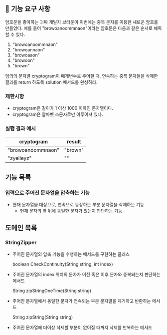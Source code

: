 ## 🚀 기능 요구 사항

암호문을 좋아하는 괴짜 개발자 브라운이 이번에는 중복 문자를 이용한 새로운 암호를 만들었다. 예를 들어 "browoanoommnaon"이라는 암호문은 다음과 같은 순서로 해독할 수 있다.

1. "browoanoommnaon"
2. "browoannaon"
3. "browoaaon"
4. "browoon"
5. "brown"

임의의 문자열 cryptogram이 매개변수로 주어질 때, 연속하는 중복 문자들을 삭제한 결과를 return 하도록 solution 메서드를 완성하라.

### 제한사항

- cryptogram은 길이가 1 이상 1000 이하인 문자열이다.
- cryptogram은 알파벳 소문자로만 이루어져 있다.

### 실행 결과 예시

| cryptogram | result |
| --- | --- |
| "browoanoommnaon" | "brown" |
| "zyelleyz" | "" |


## 기능 목록
### 입력으로 주어진 문자열을 압축하는 기능
- 현재 문자열을 대상으로, 연속으로 등장하는 부분 문자열을 삭제하는 기능
  - 현재 문자의 앞 뒤에 동일한 문자가 있는지 판단하는 기능

## 도메인 목록
### StringZipper
- 주어진 문자열의 압축 기능을 수행하는 메서드를 구현하는 클래스

    
    boolean CheckContinuity(String string, int index)
- 주어진 문자열의 index 위치의 문자가 이전 혹은 이후 문자와 중복되는지 판단하는 메서드

    
    String zipStringOneTime(String string)
- 주어진 문자열에서 동일한 문자가 연속되는 부분 문자열을 제거하고 반환하는 메서드


    String zipString(String string)
- 주어진 문자열에 더이상 삭제할 부분이 없어질 때까지 삭제를 반복하는 메서드